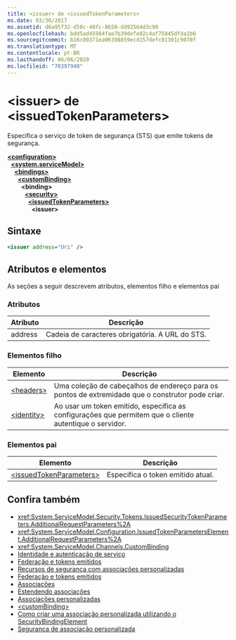 ```yaml
---
title: <issuer> de <issuedTokenParameters>
ms.date: 03/30/2017
ms.assetid: d6a95f32-d58c-40fc-8658-dd92564d3c90
ms.openlocfilehash: bdd5ad45984fae7b39defe82c4af75845dfda1b6
ms.sourcegitcommit: b16c00371ea06398859ecd157defc81301c9070f
ms.translationtype: MT
ms.contentlocale: pt-BR
ms.lasthandoff: 06/06/2020
ms.locfileid: "70397940"
---
```

# <a name="issuer-of-issuedtokenparameters"></a>\<issuer> de \<issuedTokenParameters>
Especifica o serviço de token de segurança (STS) que emite tokens de segurança.  
  
[**\<configuration>**](../configuration-element.md)\
&nbsp;&nbsp;[**\<system.serviceModel>**](system-servicemodel.md)\
&nbsp;&nbsp;&nbsp;&nbsp;[**\<bindings>**](bindings.md)\
&nbsp;&nbsp;&nbsp;&nbsp;&nbsp;&nbsp;[**\<customBinding>**](custombinding.md)\
&nbsp;&nbsp;&nbsp;&nbsp;&nbsp;&nbsp;&nbsp;&nbsp;**\<binding>**\
&nbsp;&nbsp;&nbsp;&nbsp;&nbsp;&nbsp;&nbsp;&nbsp;&nbsp;&nbsp;[**\<security>**](security-of-custombinding.md)\
&nbsp;&nbsp;&nbsp;&nbsp;&nbsp;&nbsp;&nbsp;&nbsp;&nbsp;&nbsp;&nbsp;&nbsp;[**\<issuedTokenParameters>**](issuedtokenparameters.md)\
&nbsp;&nbsp;&nbsp;&nbsp;&nbsp;&nbsp;&nbsp;&nbsp;&nbsp;&nbsp;&nbsp;&nbsp;&nbsp;&nbsp;**\<issuer>**  
  
## <a name="syntax"></a>Sintaxe  
  
```xml  
<issuer address="Uri" />
```  
  
## <a name="attributes-and-elements"></a>Atributos e elementos  
 As seções a seguir descrevem atributos, elementos filho e elementos pai  
  
### <a name="attributes"></a>Atributos  
  
|Atributo|Descrição|  
|---------------|-----------------|  
|address|Cadeia de caracteres obrigatória. A URL do STS.|  
  
### <a name="child-elements"></a>Elementos filho  
  
|Elemento|Descrição|  
|-------------|-----------------|  
|[\<headers>](headers-element.md)|Uma coleção de cabeçalhos de endereço para os pontos de extremidade que o construtor pode criar.|  
|[\<identity>](identity.md)|Ao usar um token emitido, especifica as configurações que permitem que o cliente autentique o servidor.|  
  
### <a name="parent-elements"></a>Elementos pai  
  
|Elemento|Descrição|  
|-------------|-----------------|  
|[\<issuedTokenParameters>](issuedtokenparameters.md)|Especifica o token emitido atual.|  
  
## <a name="see-also"></a>Confira também

- <xref:System.ServiceModel.Security.Tokens.IssuedSecurityTokenParameters.AdditionalRequestParameters%2A>
- <xref:System.ServiceModel.Configuration.IssuedTokenParametersElement.AdditionalRequestParameters%2A>
- <xref:System.ServiceModel.Channels.CustomBinding>
- [Identidade e autenticação de serviço](../../../wcf/feature-details/service-identity-and-authentication.md)
- [Federação e tokens emitidos](../../../wcf/feature-details/federation-and-issued-tokens.md)
- [Recursos de segurança com associações personalizadas](../../../wcf/feature-details/security-capabilities-with-custom-bindings.md)
- [Federação e tokens emitidos](../../../wcf/feature-details/federation-and-issued-tokens.md)
- [Associações](../../../wcf/bindings.md)
- [Estendendo associações](../../../wcf/extending/extending-bindings.md)
- [Associações personalizadas](../../../wcf/extending/custom-bindings.md)
- [\<customBinding>](custombinding.md)
- [Como criar uma associação personalizada utilizando o SecurityBindingElement](../../../wcf/feature-details/how-to-create-a-custom-binding-using-the-securitybindingelement.md)
- [Segurança de associação personalizada](../../../wcf/samples/custom-binding-security.md)
